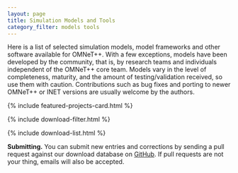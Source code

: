 ```yaml
---
layout: page
title: Simulation Models and Tools
category_filter: models tools
---
```


Here is a list of selected simulation models, model frameworks and other software available for
OMNeT++. With a few exceptions, models have been developed by the community,
that is, by research teams and individuals independent of the OMNeT++
core team. Models vary in the level of completeness, maturity, and the amount of
testing/validation received, so use them with caution. Contributions such as bug fixes
and porting to newer OMNeT++ or INET versions are usually welcome by the authors.

{% include featured-projects-card.html %}

{% include download-filter.html %}

{% include download-list.html %}

**Submitting.** You can submit new entries and corrections by sending a pull
request against our download database on
[GitHub](https://github.com/omnetpp/omnetpp.org/tree/master/downloads). If pull
requests are not your thing, emails will also be accepted.

